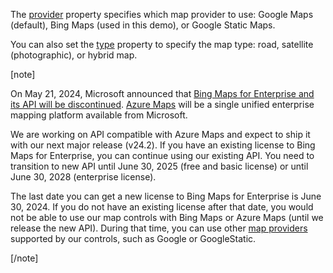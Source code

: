 The [provider](/Documentation/ApiReference/UI_Components/dxMap/Configuration/#provider) property specifies which map provider to use: Google Maps (default), Bing Maps (used in this demo), or Google Static Maps.

You can also set the [type](/Documentation/ApiReference/UI_Components/dxMap/Configuration/#type) property to specify the map type: road, satellite (photographic), or hybrid map.
<!--split-->

[note]

On May 21, 2024, Microsoft announced that [Bing Maps for Enterprise and its API will be discontinued](https://www.microsoft.com/en-us/maps/bing-maps/discontinued-services). [Azure Maps](https://azure.microsoft.com/en-us/products/azure-maps/) will be a single unified enterprise mapping platform available from Microsoft.

We are working on API compatible with Azure Maps and expect to ship it with our next major release (v24.2).
If you have an existing license to Bing Maps for Enterprise, you can continue using our existing API. You need to transition to new API until June 30, 2025 (free and basic license) or until June 30, 2028 (enterprise license).

The last date you can get a new license to Bing Maps for Enterprise is June 30, 2024. If you do not have an existing license after that date, you would not be able to use our map controls with Bing Maps or Azure Maps (until we release the new API). During that time, you can use other [map providers](/Documentation/ApiReference/UI_Components/dxMap/Types/#MapProvider) supported by our controls, such as Google or GoogleStatic.

[/note]